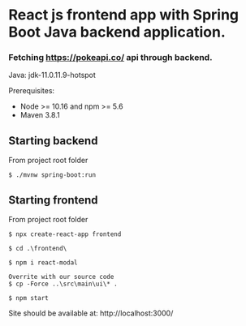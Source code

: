 # React js frontend app with Spring Boot Java backend application.
### Fetching https://pokeapi.co/ api through backend.

Java: jdk-11.0.11.9-hotspot

Prerequisites: 
 * Node >= 10.16 and npm >= 5.6
 * Maven 3.8.1


## Starting backend
From project root folder

```
$ ./mvnw spring-boot:run

```

## Starting frontend
From project root folder

```
$ npx create-react-app frontend

$ cd .\frontend\

$ npm i react-modal

Overrite with our source code
$ cp -Force ..\src\main\ui\* .

$ npm start
```

Site should be available at:
http://localhost:3000/
